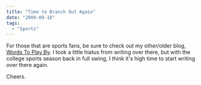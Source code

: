 ```yaml
---
title: "Time to Branch Out Again"
date: "2009-09-18"
tags:
  - "Sports"
---
```


For those that are sports fans, be sure to check out my other/older blog, [Words To Play By](http://wordstoplayby.wordpress.com). I took a little hiatus from writing over there, but with the college sports season back in full swing, I think it's high time to start writing over there again.

Cheers.
